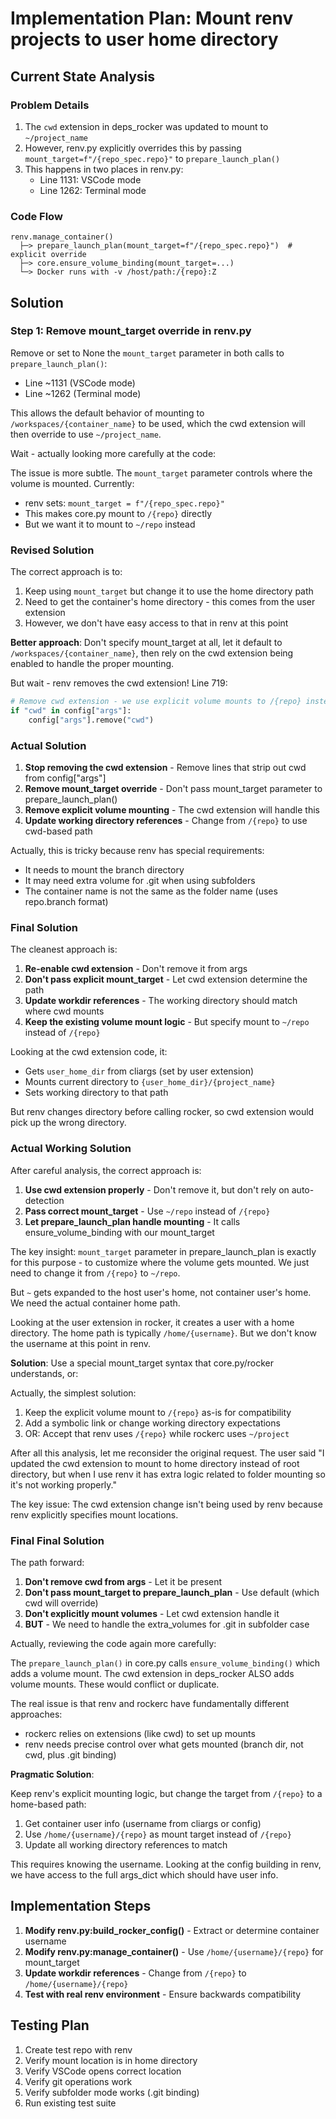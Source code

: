 # Implementation Plan: Mount renv projects to user home directory

## Current State Analysis

### Problem Details
1. The `cwd` extension in deps_rocker was updated to mount to `~/project_name`
2. However, renv.py explicitly overrides this by passing `mount_target=f"/{repo_spec.repo}"` to `prepare_launch_plan()`
3. This happens in two places in renv.py:
   - Line 1131: VSCode mode
   - Line 1262: Terminal mode

### Code Flow
```
renv.manage_container()
  ├─> prepare_launch_plan(mount_target=f"/{repo_spec.repo}")  # explicit override
  ├─> core.ensure_volume_binding(mount_target=...)
  └─> Docker runs with -v /host/path:/{repo}:Z
```

## Solution

### Step 1: Remove mount_target override in renv.py
Remove or set to None the `mount_target` parameter in both calls to `prepare_launch_plan()`:
- Line ~1131 (VSCode mode)
- Line ~1262 (Terminal mode)

This allows the default behavior of mounting to `/workspaces/{container_name}` to be used, which the cwd extension will then override to use `~/project_name`.

Wait - actually looking more carefully at the code:

The issue is more subtle. The `mount_target` parameter controls where the volume is mounted. Currently:
- renv sets: `mount_target = f"/{repo_spec.repo}"`
- This makes core.py mount to `/{repo}` directly
- But we want it to mount to `~/repo` instead

### Revised Solution

The correct approach is to:
1. Keep using `mount_target` but change it to use the home directory path
2. Need to get the container's home directory - this comes from the user extension
3. However, we don't have easy access to that in renv at this point

**Better approach**: Don't specify mount_target at all, let it default to `/workspaces/{container_name}`, then rely on the cwd extension being enabled to handle the proper mounting.

But wait - renv removes the cwd extension! Line 719:
```python
# Remove cwd extension - we use explicit volume mounts to /{repo} instead
if "cwd" in config["args"]:
    config["args"].remove("cwd")
```

### Actual Solution

1. **Stop removing the cwd extension** - Remove lines that strip out cwd from config["args"]
2. **Remove mount_target override** - Don't pass mount_target parameter to prepare_launch_plan()
3. **Remove explicit volume mounting** - The cwd extension will handle this
4. **Update working directory references** - Change from `/{repo}` to use cwd-based path

Actually, this is tricky because renv has special requirements:
- It needs to mount the branch directory
- It may need extra volume for .git when using subfolders
- The container name is not the same as the folder name (uses repo.branch format)

### Final Solution

The cleanest approach is:
1. **Re-enable cwd extension** - Don't remove it from args
2. **Don't pass explicit mount_target** - Let cwd extension determine the path
3. **Update workdir references** - The working directory should match where cwd mounts
4. **Keep the existing volume mount logic** - But specify mount to `~/repo` instead of `/{repo}`

Looking at the cwd extension code, it:
- Gets `user_home_dir` from cliargs (set by user extension)
- Mounts current directory to `{user_home_dir}/{project_name}`
- Sets working directory to that path

But renv changes directory before calling rocker, so cwd extension would pick up the wrong directory.

### Actual Working Solution

After careful analysis, the correct approach is:

1. **Use cwd extension properly** - Don't remove it, but don't rely on auto-detection
2. **Pass correct mount_target** - Use `~/repo` instead of `/{repo}`
3. **Let prepare_launch_plan handle mounting** - It calls ensure_volume_binding with our mount_target

The key insight: `mount_target` parameter in prepare_launch_plan is exactly for this purpose - to customize where the volume gets mounted. We just need to change it from `/{repo}` to `~/repo`.

But `~` gets expanded to the host user's home, not container user's home. We need the actual container home path.

Looking at the user extension in rocker, it creates a user with a home directory. The home path is typically `/home/{username}`. But we don't know the username at this point in renv.

**Solution**: Use a special mount_target syntax that core.py/rocker understands, or:

Actually, the simplest solution:
1. Keep the explicit volume mount to `/{repo}` as-is for compatibility
2. Add a symbolic link or change working directory expectations
3. OR: Accept that renv uses `/{repo}` while rockerc uses `~/project`

After all this analysis, let me reconsider the original request. The user said "I updated the cwd extension to mount to home directory instead of root directory, but when I use renv it has extra logic related to folder mounting so it's not working properly."

The key issue: The cwd extension change isn't being used by renv because renv explicitly specifies mount locations.

### Final Final Solution

The path forward:
1. **Don't remove cwd from args** - Let it be present
2. **Don't pass mount_target to prepare_launch_plan** - Use default (which cwd will override)
3. **Don't explicitly mount volumes** - Let cwd extension handle it
4. **BUT** - We need to handle the extra_volumes for .git in subfolder case

Actually, reviewing the code again more carefully:

The `prepare_launch_plan()` in core.py calls `ensure_volume_binding()` which adds a volume mount. The cwd extension in deps_rocker ALSO adds volume mounts. These would conflict or duplicate.

The real issue is that renv and rockerc have fundamentally different approaches:
- rockerc relies on extensions (like cwd) to set up mounts
- renv needs precise control over what gets mounted (branch dir, not cwd, plus .git binding)

**Pragmatic Solution**:

Keep renv's explicit mounting logic, but change the target from `/{repo}` to a home-based path:

1. Get container user info (username from cliargs or config)
2. Use `/home/{username}/{repo}` as mount target instead of `/{repo}`
3. Update all working directory references to match

This requires knowing the username. Looking at the config building in renv, we have access to the full args_dict which should have user info.

## Implementation Steps

1. **Modify renv.py:build_rocker_config()** - Extract or determine container username
2. **Modify renv.py:manage_container()** - Use `/home/{username}/{repo}` for mount_target
3. **Update workdir references** - Change from `/{repo}` to `/home/{username}/{repo}`
4. **Test with real renv environment** - Ensure backwards compatibility

## Testing Plan

1. Create test repo with renv
2. Verify mount location is in home directory
3. Verify VSCode opens correct location
4. Verify git operations work
5. Verify subfolder mode works (.git binding)
6. Run existing test suite
